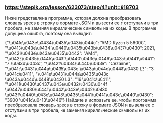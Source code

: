 ### https://stepik.org/lesson/623073/step/4?unit=618703

Ниже представлена программа, которая должна преобразовать словарь specs в строку в формате JSON и вывести ее с отступами в три пробела, не заменяя кириллические символы на их коды. В программе допущена ошибка, поэтому она выводит:

{"\u041c\u043e\u0434\u0435\u043b\u044c": "AMD Ryzen 5 5600G", "\u0413\u043e\u0434 \u0440\u0435\u043b\u0438\u0437\u0430": 2021, "\u0421\u043e\u043a\u0435\u0442": "AM4", "\u0422\u0435\u0445\u043f\u0440\u043e\u0446\u0435\u0441\u0441": "7 \u043d\u043c", "\u042f\u0434\u0440\u043e": "Cezanne", "\u041e\u0431\u044a\u0435\u043c \u043a\u044d\u0448\u0430 L2": "3 \u041c\u0411", "\u041e\u0431\u044a\u0435\u043c \u043a\u044d\u0448\u0430 L3": "16 \u041c\u0411", "\u0411\u0430\u0437\u043e\u0432\u0430\u044f \u0447\u0430\u0441\u0442\u043e\u0442\u0430 \u043f\u0440\u043e\u0446\u0435\u0441\u0441\u043e\u0440\u0430": "3900 \u041c\u0413\u0446"}
Найдите и исправьте ее, чтобы программа преобразовала словарь specs в строку в формате JSON и вывела ее с отступами в три пробела, не заменяя кириллические символы на их коды.
